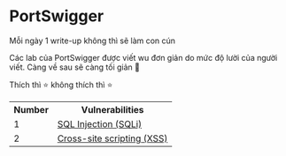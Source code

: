 # PortSwigger
Mỗi ngày 1 write-up không thì sẽ làm con cún 

Các lab của PortSwigger được viết wu đơn giản do mức độ lười của người viết. Càng về sau sẽ càng tối giản 🥰

Thích thì ⭐ không thích thì ⭐

<table>
	<tr>
		<th>Number</th>
		<th>Vulnerabilities</th>
	</tr>
	<tr>
		<td>1</td>
		<td><a href="https://github.com/LanPhuong07/PortSwigger/tree/main/SQL%20Injection">SQL Injection (SQLi)</a></td>
	</tr>
	<tr>
		<td>2</td>
		<td><a href="https://github.com/LanPhuong07/PortSwigger/tree/main/XSS">Cross-site scripting (XSS)</a></td>
	</tr>
</table>